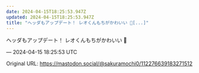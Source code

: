 ```yaml
---
date: 2024-04-15T18:25:53.947Z
updated: 2024-04-15T18:25:53.947Z
title: "ヘッダもアップデート！ レオくんもちがかわいい 🌸[...]"
---
```


<p>ヘッダもアップデート！ レオくんもちがかわいい 🌸</p>

&mdash; 2024-04-15 18:25:53 UTC

Original URL: https://mastodon.social/@sakuramochi0/112276639183271512
